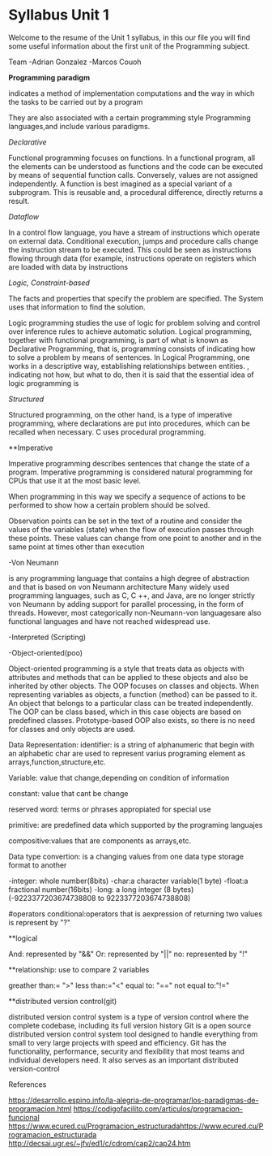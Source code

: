 # Syllabus Unit 1

Welcome to the resume of the Unit 1 syllabus, in this our file you will find some useful information about the first unit of the Programming subject.

Team
-Adrian Gonzalez
-Marcos Couoh


**Programming paradigm**

indicates a method of implementation
computations and the way in which the
tasks to be carried out by a program

They are also associated with a certain programming style
 Programming languages,and include various paradigms.
 

*Declarative*

Functional programming focuses on functions. In a functional program, all the elements can be understood as functions and the code can be executed by means of sequential function calls. Conversely, values ​​are not assigned independently. A function is best imagined as a special variant of a subprogram. This is reusable and, a procedural difference, directly returns a result.


*Dataflow*


In a control flow language, you have a stream of instructions which operate on external data. Conditional execution, jumps and procedure calls change the instruction stream to be executed. This could be seen as instructions flowing through data (for example, instructions operate on registers which are loaded with data by instructions


*Logic, Constraint-based*

The facts and properties that specify the problem are specified. The
System uses that information to find the solution.

Logic programming studies the use of logic for problem solving and control over inference rules to achieve automatic solution.
Logical programming, together with functional programming, is part of what is known as Declarative Programming, that is, programming consists of indicating how to solve a problem by means of sentences. In Logical Programming, one works in a descriptive way, establishing relationships between entities. , indicating not how, but what to do, then it is said that the essential idea of ​​logic programming is



*Structured*

Structured programming, on the other hand, is a type of imperative programming, where declarations are put into procedures, which can be recalled when necessary. C uses procedural programming.



**Imperative

Imperative programming describes sentences that change the state of a program. Imperative programming is considered natural programming for CPUs that use it at the most basic level.

When programming in this way we specify a sequence of actions to be performed to show how a certain problem should be solved.

Observation points can be set in the text of a
routine and consider the values ​​of the variables (state)
when the flow of execution passes through these points. These
values ​​can change from one point to another and in the same
point at times other than execution


-Von Neumann

is any programming language that contains a high degree of abstraction and that is based on von Neumann architecture
Many widely used programming languages, such as C, C ++, and Java, are no longer strictly von Neumann by adding support for parallel processing, in the form of threads. However, most categorically non-Neumann-von languages ​​are also functional languages ​​and have not reached widespread use.


-Interpreted (Scripting) 

-Object-oriented(poo)

Object-oriented programming is a style that treats data as objects with attributes and methods that can be applied to these objects and also be inherited by other objects.
The OOP focuses on classes and objects. When representing variables as objects, a function (method) can be passed to it. An object that belongs to a particular class can be treated independently. The OOP can be class based, which in this case objects are based on predefined classes. Prototype-based OOP also exists, so there is no need for classes and only objects are used.




Data Representation: identifier: is a string of alphanumeric that begin with an alphabetic char are used to represent varius programing element as arrays,function,structure,etc.

Variable: value that change,depending on condition of information

constant: value that cant be change

reserved word: terms or phrases appropiated for special use 

primitive: are predefined data which supported by the programing languajes

compositive:values that are components as arrays,etc.

Data type convertion: is a changing values from one data type storage format to another

-integer: whole number(8bits)
-char:a character variable(1 byte)
-float:a fractional number(16bits)
-long: a long integer (8 bytes)(-9223377203674738808 to 9223377203674738808)


#operators
conditional:operators that is aexpression of returning two values is represent by "?"

**logical

And: represented by "&&"
Or: represented by "||"
no: represented by "!"

**relationship: use to compare 2 variables

greather than:= ">"
less than:="<"
equal to: "=="
not equal to:"!="


**distributed version control(git)

distributed version control system is a type of version control where the complete codebase, including its full version history
Git is a open source distributed version control system tool designed to handle everything from small to very large projects with speed and efficiency. Git has the functionality, performance, security and flexibility that most teams and individual developers need. It also serves as an important distributed version-control


References

https://desarrollo.espino.info/la-alegria-de-programar/los-paradigmas-de-programacion.html
https://codigofacilito.com/articulos/programacion-funcional
https://www.ecured.cu/Programacion_estructuradahttps://www.ecured.cu/Programacion_estructurada
http://decsai.ugr.es/~jfv/ed1/c/cdrom/cap2/cap24.htm


